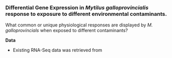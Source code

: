 ### Differential Gene Expression in *Mytilus galloprovincialis* response to exposure to different environmental contaminants.

What common or unique physiological responses are displayed by *M. galloprovincials* when exposed to different contaminants?  

**Data**  
* Existing RNA-Seq data was retrieved from 


